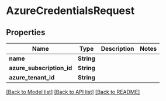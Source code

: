 # AzureCredentialsRequest

## Properties

Name | Type | Description | Notes
------------ | ------------- | ------------- | -------------
**name** | **String** |  | 
**azure_subscription_id** | **String** |  | 
**azure_tenant_id** | **String** |  | 

[[Back to Model list]](../README.md#documentation-for-models) [[Back to API list]](../README.md#documentation-for-api-endpoints) [[Back to README]](../README.md)


